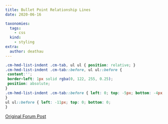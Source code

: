 ```yaml
---
title: Bullet Point Relationship Lines
date: 2020-06-16

taxonomies:
  tags:
    - css
  kind:
    - styling
extra:
  author: deathau
---
```


```css
.cm-hmd-list-indent .cm-tab, ul ul { position: relative; }
.cm-hmd-list-indent .cm-tab::before, ul ul::before {
 content:'';
 border-left: 1px solid rgba(0, 122, 255, 0.25);
 position: absolute;
}
.cm-hmd-list-indent .cm-tab::before { left: 0; top: -5px; bottom: -4px; 
}
ul ul::before { left: -11px; top: 0; bottom: 0; 
} 

```

[Original Forum Post](https://forum.obsidian.md/t/meta-post-common-css-hacks/1978/2)